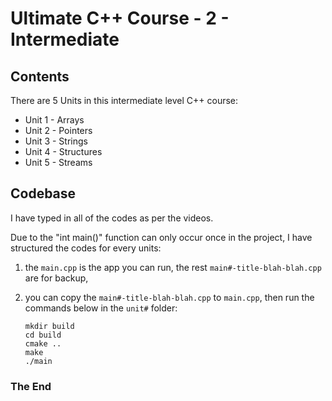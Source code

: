 # Ultimate C++ Course - 2 - Intermediate



## Contents

There are 5 Units in this intermediate level C++ course:

- Unit 1 - Arrays
- Unit 2 - Pointers
- Unit 3 - Strings
- Unit 4 - Structures
- Unit 5 - Streams



## Codebase

I have typed in all of the codes as per the videos.

Due to the "int main()" function can only occur once in the project, I have structured the codes for every units:

1. the `main.cpp` is the app you can run, the rest `main#-title-blah-blah.cpp` are for backup, 

2. you can copy the `main#-title-blah-blah.cpp` to `main.cpp`, then run the commands below in the `unit#` folder:

   ```
   mkdir build
   cd build
   cmake ..
   make
   ./main
   ```

   

### The End

